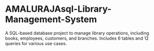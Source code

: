 # AMALURAJAsql-Library-Management-System
A SQL-based database project to manage library operations, including books, employees, customers, and branches. Includes 6 tables and 12 queries for various use cases.

